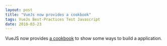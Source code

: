 ```yaml
---
layout: post
title: "VueJs now provides a cookbook"
tags: VueJs Best-Practices Test Javascript
date: 2018-03-23
---
```

VueJS now provides [a cookbook][cookbook] to show some ways to build a application.

[cookbook]:https://vuejs.org/v2/cookbook/unit-testing-vue-components.html
